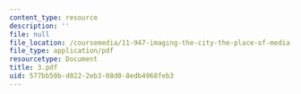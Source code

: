 ```yaml
---
content_type: resource
description: ''
file: null
file_location: /coursemedia/11-947-imaging-the-city-the-place-of-media-in-city-design-and-development-fall-1998/577bb50bd0222eb308d08edb4968feb3_3.pdf
file_type: application/pdf
resourcetype: Document
title: 3.pdf
uid: 577bb50b-d022-2eb3-08d0-8edb4968feb3
---
```


